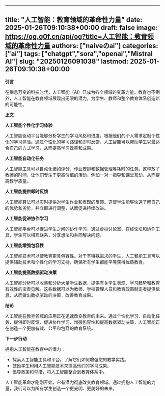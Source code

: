 
---
title: "人工智能：教育领域的革命性力量"
date: 2025-01-26T09:10:38+00:00
draft: false
image: https://og.g0f.cn/api/og?title=人工智能：教育领域的革命性力量
authors: ["naiveのai"]
categories: ["ai"]
tags: ["chatgpt","sora","openai","Mistral AI"]
slug: "20250126091038"
lastmod: 2025-01-26T09:10:38+00:00
---
**引言**

在瞬息万变的科技时代，人工智能（AI）已成为各个领域的变革力量。教育也不例外，人工智能在教育领域展现出无限的潜力，为学生、教师和整个教育体系创造新的可能性。

**正文**

**人工智能个性化学习体验**

人工智能驱动平台能够分析学生的学习风格和进度，根据他们的个人需求定制个性化的学习体验。通过个性化的学习路径和即时反馈，人工智能可以帮助学生以最适合自己的方式学习，从而提高学习效率和成果。

**人工智能自动化任务**

人工智能工具可以自动化诸如评分、作业安排和数据管理等耗时的任务。这释放了教师的时间，让他们专注于更高价值的活动，例如一对一指导和课堂互动，从而提高教学质量。

**人工智能提供即时反馈**

人工智能算法可以实时提供对学生作业和表现的反馈。这使学生能够快速了解自己的优势和劣势，并立即进行调整，从而促进持续改进。

**人工智能促进协作学习**

人工智能平台可以促进学生之间的协作学习，通过虚拟讨论室、在线论坛和协作工具，学生可以相互联系，分享想法和共同解决问题。

**人工智能增强包容性**

人工智能技术可以使教育更具包容性。对于有特殊需求的学生，人工智能工具可以提供辅助技术和个性化的学习支持，确保所有学生都能平等获得优质教育。

**人工智能提高数据驱动决策**

人工智能分析可以收集和分析大量学生数据，提供有关学生表现、学习趋势和教育有效性的宝贵见解。这些数据可以为教师、学校管理人员和教育政策制定者提供信息，从而做出数据驱动的决策，改善教育成果。

**结论**

人工智能在教育领域的应用正在迅速改变教育的未来。通过个性化学习、自动化任务、提供即时反馈、促进协作学习、增强包容性和提高数据驱动决策，人工智能正在创造一个更加有效、公平和包容的教育系统。

**下一步行动**

拥抱人工智能在教育中的潜力：

* 探索人工智能工具和平台，了解它们如何增强您的教学实践。
* 鼓励学生利用人工智能技术来提高他们的学习成果。
* 倡导政策和举措，将人工智能整合到教育体系中。

人工智能革命才刚刚开始，它有潜力彻底改变教育领域。通过拥抱人工智能的力量，我们可以为所有学生创造一个更光明、更美好的未来。